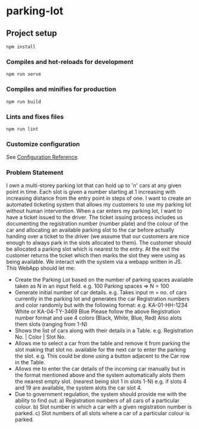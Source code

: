 # parking-lot

## Project setup
```
npm install
```

### Compiles and hot-reloads for development
```
npm run serve
```

### Compiles and minifies for production
```
npm run build
```

### Lints and fixes files
```
npm run lint
```

### Customize configuration
See [Configuration Reference](https://cli.vuejs.org/config/).

### Problem Statement
I own a multi-storey parking lot that can hold up to 'n' cars at any given point
in time. Each slot is given a number starting at 1 increasing with increasing
distance from the entry point in steps of one. I want to create an automated
ticketing system that allows my customers to use my parking lot without human
intervention.
When a car enters my parking lot, I want to have a ticket issued to the driver.
The ticket issuing process includes us documenting the registration number
(number plate) and the colour of the car and allocating an available parking
slot to the car before actually handing over a ticket to the driver (we assume
that our customers are nice enough to always park in the slots allocated to
them). The customer should be allocated a parking slot which is nearest to the
entry. At the exit the customer returns the ticket which then marks the slot
they were using as being available.
We interact with the system via a webapp written in JS.
This WebApp should let me:
- Create the Parking Lot based on the number of parking spaces available taken
as N in an input field. e.g. 100 Parking spaces => N = 100
- Generate initial number of car details.
e.g. Takes input m = no. of cars currently in the parking lot
and generates the car Registration numbers and color randomly but with the
following format:
e.g.  KA-01-HH-1234 White or KA-04-TY-3469 Blue
Please follow the above Registration number format and use 4 colors (Black,
White, Blue, Red)
Also alots them slots (ranging from 1-N)
- Shows the list of cars along with their details in a Table.
e.g. Registration No. | Color | Slot No.
- Allows me to select a car from the table and remove it from parking the slot
making that slot no. available for the next car to enter the parking the slot.
e.g. This could be done using a button adjacent to the Car row in the Table.
- Allows me to enter the car details of the incoming car manually but in the
format mentioned above and the system automatically alots them the nearest empty
slot. (nearest being slot 1 in slots 1-N)
e.g. if slots 4 and 19 are available, the system alots the car slot 4.
- Due to government regulation, the system should provide me with the ability to
find out:
a) Registration numbers of all cars of a particular colour.
b) Slot number in which a car with a given registration number is parked.
c) Slot numbers of all slots where a car of a particular colour is parked.
